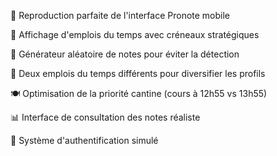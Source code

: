 📱 Reproduction parfaite de l'interface Pronote mobile

📅 Affichage d'emplois du temps avec créneaux stratégiques

🎲 Générateur aléatoire de notes pour éviter la détection

🔄 Deux emplois du temps différents pour diversifier les profils

🍽️ Optimisation de la priorité cantine (cours à 12h55 vs 13h55)

📊 Interface de consultation des notes réaliste

🔐 Système d'authentification simulé
